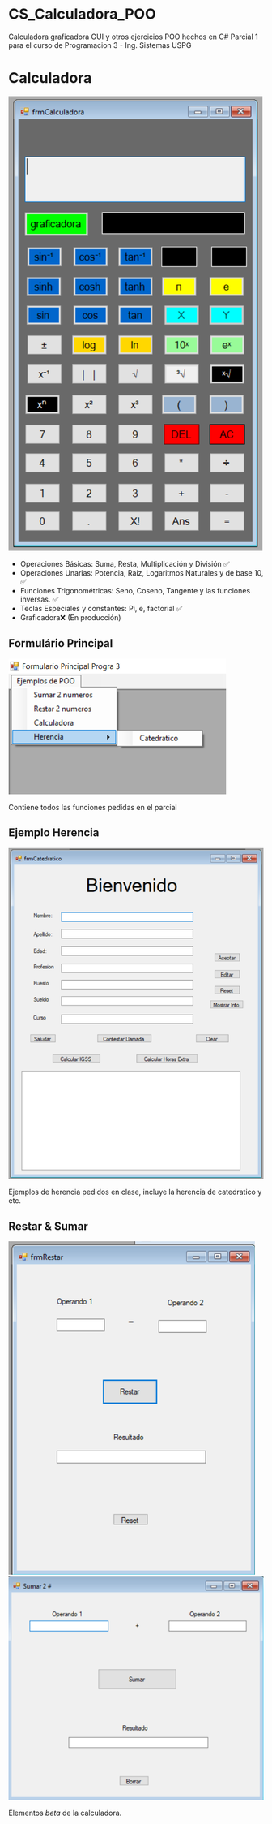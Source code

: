 # CS_Calculadora_POO
Calculadora graficadora GUI y otros ejercicios POO hechos en C#
Parcial 1 para el curso de Programacion 3 - Ing. Sistemas USPG

# Calculadora
![Calculator Image](Images/frmCalculadora.png)
- Operaciones Básicas: Suma, Resta, Multiplicación y División ✅
- Operaciones Unarias: Potencia, Raíz, Logaritmos Naturales y de base 10, ✅
- Funciones Trigonométricas: Seno, Coseno, Tangente y las funciones inversas. ✅
- Teclas Especiales y constantes: Pi, e, factorial ✅
- Graficadora❌ (En producción)

## Formulário Principal
![frmPrincipal Image](Images/EjemplosPOO.png)

Contiene todos las funciones pedidas en el parcial



## Ejemplo Herencia
![Herencia Image](Images/frmHerenciaCatedratico.png)

Ejemplos de herencia pedidos en clase, incluye la herencia de catedratico y etc.



## Restar & Sumar
![frmPrincipal Image](Images/frmRestar.png)
![frmPrincipal Image](Images/frmSumar.png)

Elementos *beta* de la calculadora. 
